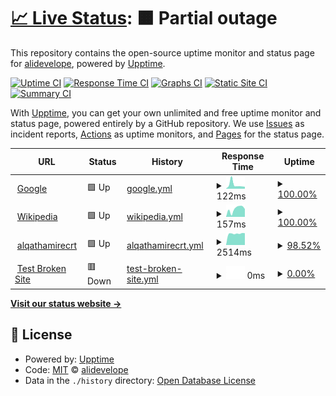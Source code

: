 # [📈 Live Status](https://demo.upptime.js.org): <!--live status--> **🟧 Partial outage**

This repository contains the open-source uptime monitor and status page for [alidevelope](https://demo.upptime.js.org), powered by [Upptime](https://github.com/upptime/upptime).

[![Uptime CI](https://github.com/alidevolope/uptime2/workflows/Uptime%20CI/badge.svg)](https://github.com/alidevolope/uptime2/actions?query=workflow%3A%22Uptime+CI%22)
[![Response Time CI](https://github.com/alidevolope/uptime2/workflows/Response%20Time%20CI/badge.svg)](https://github.com/alidevolope/uptime2/actions?query=workflow%3A%22Response+Time+CI%22)
[![Graphs CI](https://github.com/alidevolope/uptime2/workflows/Graphs%20CI/badge.svg)](https://github.com/alidevolope/uptime2/actions?query=workflow%3A%22Graphs+CI%22)
[![Static Site CI](https://github.com/alidevolope/uptime2/workflows/Static%20Site%20CI/badge.svg)](https://github.com/alidevolope/uptime2/actions?query=workflow%3A%22Static+Site+CI%22)
[![Summary CI](https://github.com/alidevolope/uptime2/workflows/Summary%20CI/badge.svg)](https://github.com/alidevolope/uptime2/actions?query=workflow%3A%22Summary+CI%22)

With [Upptime](https://upptime.js.org), you can get your own unlimited and free uptime monitor and status page, powered entirely by a GitHub repository. We use [Issues](https://github.com/alidevolope/uptime2/issues) as incident reports, [Actions](https://github.com/alidevolope/uptime2/actions) as uptime monitors, and [Pages](https://demo.upptime.js.org) for the status page.

<!--start: status pages-->
<!-- This summary is generated by Upptime (https://github.com/upptime/upptime) -->
<!-- Do not edit this manually, your changes will be overwritten -->
<!-- prettier-ignore -->
| URL | Status | History | Response Time | Uptime |
| --- | ------ | ------- | ------------- | ------ |
| <img alt="" src="https://icons.duckduckgo.com/ip3/www.google.com.ico" height="13"> [Google](https://www.google.com) | 🟩 Up | [google.yml](https://github.com/alidevolope/uptime2/commits/HEAD/history/google.yml) | <details><summary><img alt="Response time graph" src="./graphs/google/response-time-week.png" height="20"> 122ms</summary><br><a href="https://alidevolope.github.io/uptime2/history/google"><img alt="Response time 126" src="https://img.shields.io/endpoint?url=https%3A%2F%2Fraw.githubusercontent.com%2Falidevolope%2Fuptime2%2FHEAD%2Fapi%2Fgoogle%2Fresponse-time.json"></a><br><a href="https://alidevolope.github.io/uptime2/history/google"><img alt="24-hour response time 62" src="https://img.shields.io/endpoint?url=https%3A%2F%2Fraw.githubusercontent.com%2Falidevolope%2Fuptime2%2FHEAD%2Fapi%2Fgoogle%2Fresponse-time-day.json"></a><br><a href="https://alidevolope.github.io/uptime2/history/google"><img alt="7-day response time 122" src="https://img.shields.io/endpoint?url=https%3A%2F%2Fraw.githubusercontent.com%2Falidevolope%2Fuptime2%2FHEAD%2Fapi%2Fgoogle%2Fresponse-time-week.json"></a><br><a href="https://alidevolope.github.io/uptime2/history/google"><img alt="30-day response time 95" src="https://img.shields.io/endpoint?url=https%3A%2F%2Fraw.githubusercontent.com%2Falidevolope%2Fuptime2%2FHEAD%2Fapi%2Fgoogle%2Fresponse-time-month.json"></a><br><a href="https://alidevolope.github.io/uptime2/history/google"><img alt="1-year response time 126" src="https://img.shields.io/endpoint?url=https%3A%2F%2Fraw.githubusercontent.com%2Falidevolope%2Fuptime2%2FHEAD%2Fapi%2Fgoogle%2Fresponse-time-year.json"></a></details> | <details><summary><a href="https://alidevolope.github.io/uptime2/history/google">100.00%</a></summary><a href="https://alidevolope.github.io/uptime2/history/google"><img alt="All-time uptime 100.00%" src="https://img.shields.io/endpoint?url=https%3A%2F%2Fraw.githubusercontent.com%2Falidevolope%2Fuptime2%2FHEAD%2Fapi%2Fgoogle%2Fuptime.json"></a><br><a href="https://alidevolope.github.io/uptime2/history/google"><img alt="24-hour uptime 100.00%" src="https://img.shields.io/endpoint?url=https%3A%2F%2Fraw.githubusercontent.com%2Falidevolope%2Fuptime2%2FHEAD%2Fapi%2Fgoogle%2Fuptime-day.json"></a><br><a href="https://alidevolope.github.io/uptime2/history/google"><img alt="7-day uptime 100.00%" src="https://img.shields.io/endpoint?url=https%3A%2F%2Fraw.githubusercontent.com%2Falidevolope%2Fuptime2%2FHEAD%2Fapi%2Fgoogle%2Fuptime-week.json"></a><br><a href="https://alidevolope.github.io/uptime2/history/google"><img alt="30-day uptime 100.00%" src="https://img.shields.io/endpoint?url=https%3A%2F%2Fraw.githubusercontent.com%2Falidevolope%2Fuptime2%2FHEAD%2Fapi%2Fgoogle%2Fuptime-month.json"></a><br><a href="https://alidevolope.github.io/uptime2/history/google"><img alt="1-year uptime 100.00%" src="https://img.shields.io/endpoint?url=https%3A%2F%2Fraw.githubusercontent.com%2Falidevolope%2Fuptime2%2FHEAD%2Fapi%2Fgoogle%2Fuptime-year.json"></a></details>
| <img alt="" src="https://icons.duckduckgo.com/ip3/en.wikipedia.org.ico" height="13"> [Wikipedia](https://en.wikipedia.org) | 🟩 Up | [wikipedia.yml](https://github.com/alidevolope/uptime2/commits/HEAD/history/wikipedia.yml) | <details><summary><img alt="Response time graph" src="./graphs/wikipedia/response-time-week.png" height="20"> 157ms</summary><br><a href="https://alidevolope.github.io/uptime2/history/wikipedia"><img alt="Response time 209" src="https://img.shields.io/endpoint?url=https%3A%2F%2Fraw.githubusercontent.com%2Falidevolope%2Fuptime2%2FHEAD%2Fapi%2Fwikipedia%2Fresponse-time.json"></a><br><a href="https://alidevolope.github.io/uptime2/history/wikipedia"><img alt="24-hour response time 153" src="https://img.shields.io/endpoint?url=https%3A%2F%2Fraw.githubusercontent.com%2Falidevolope%2Fuptime2%2FHEAD%2Fapi%2Fwikipedia%2Fresponse-time-day.json"></a><br><a href="https://alidevolope.github.io/uptime2/history/wikipedia"><img alt="7-day response time 157" src="https://img.shields.io/endpoint?url=https%3A%2F%2Fraw.githubusercontent.com%2Falidevolope%2Fuptime2%2FHEAD%2Fapi%2Fwikipedia%2Fresponse-time-week.json"></a><br><a href="https://alidevolope.github.io/uptime2/history/wikipedia"><img alt="30-day response time 209" src="https://img.shields.io/endpoint?url=https%3A%2F%2Fraw.githubusercontent.com%2Falidevolope%2Fuptime2%2FHEAD%2Fapi%2Fwikipedia%2Fresponse-time-month.json"></a><br><a href="https://alidevolope.github.io/uptime2/history/wikipedia"><img alt="1-year response time 209" src="https://img.shields.io/endpoint?url=https%3A%2F%2Fraw.githubusercontent.com%2Falidevolope%2Fuptime2%2FHEAD%2Fapi%2Fwikipedia%2Fresponse-time-year.json"></a></details> | <details><summary><a href="https://alidevolope.github.io/uptime2/history/wikipedia">100.00%</a></summary><a href="https://alidevolope.github.io/uptime2/history/wikipedia"><img alt="All-time uptime 100.00%" src="https://img.shields.io/endpoint?url=https%3A%2F%2Fraw.githubusercontent.com%2Falidevolope%2Fuptime2%2FHEAD%2Fapi%2Fwikipedia%2Fuptime.json"></a><br><a href="https://alidevolope.github.io/uptime2/history/wikipedia"><img alt="24-hour uptime 100.00%" src="https://img.shields.io/endpoint?url=https%3A%2F%2Fraw.githubusercontent.com%2Falidevolope%2Fuptime2%2FHEAD%2Fapi%2Fwikipedia%2Fuptime-day.json"></a><br><a href="https://alidevolope.github.io/uptime2/history/wikipedia"><img alt="7-day uptime 100.00%" src="https://img.shields.io/endpoint?url=https%3A%2F%2Fraw.githubusercontent.com%2Falidevolope%2Fuptime2%2FHEAD%2Fapi%2Fwikipedia%2Fuptime-week.json"></a><br><a href="https://alidevolope.github.io/uptime2/history/wikipedia"><img alt="30-day uptime 100.00%" src="https://img.shields.io/endpoint?url=https%3A%2F%2Fraw.githubusercontent.com%2Falidevolope%2Fuptime2%2FHEAD%2Fapi%2Fwikipedia%2Fuptime-month.json"></a><br><a href="https://alidevolope.github.io/uptime2/history/wikipedia"><img alt="1-year uptime 100.00%" src="https://img.shields.io/endpoint?url=https%3A%2F%2Fraw.githubusercontent.com%2Falidevolope%2Fuptime2%2FHEAD%2Fapi%2Fwikipedia%2Fuptime-year.json"></a></details>
| <img alt="" src="https://icons.duckduckgo.com/ip3/www.alqathamirec.com.ico" height="13"> [alqathamirecrt](https://www.alqathamirec.com/) | 🟩 Up | [alqathamirecrt.yml](https://github.com/alidevolope/uptime2/commits/HEAD/history/alqathamirecrt.yml) | <details><summary><img alt="Response time graph" src="./graphs/alqathamirecrt/response-time-week.png" height="20"> 2514ms</summary><br><a href="https://alidevolope.github.io/uptime2/history/alqathamirecrt"><img alt="Response time 2223" src="https://img.shields.io/endpoint?url=https%3A%2F%2Fraw.githubusercontent.com%2Falidevolope%2Fuptime2%2FHEAD%2Fapi%2Falqathamirecrt%2Fresponse-time.json"></a><br><a href="https://alidevolope.github.io/uptime2/history/alqathamirecrt"><img alt="24-hour response time 1976" src="https://img.shields.io/endpoint?url=https%3A%2F%2Fraw.githubusercontent.com%2Falidevolope%2Fuptime2%2FHEAD%2Fapi%2Falqathamirecrt%2Fresponse-time-day.json"></a><br><a href="https://alidevolope.github.io/uptime2/history/alqathamirecrt"><img alt="7-day response time 2514" src="https://img.shields.io/endpoint?url=https%3A%2F%2Fraw.githubusercontent.com%2Falidevolope%2Fuptime2%2FHEAD%2Fapi%2Falqathamirecrt%2Fresponse-time-week.json"></a><br><a href="https://alidevolope.github.io/uptime2/history/alqathamirecrt"><img alt="30-day response time 2507" src="https://img.shields.io/endpoint?url=https%3A%2F%2Fraw.githubusercontent.com%2Falidevolope%2Fuptime2%2FHEAD%2Fapi%2Falqathamirecrt%2Fresponse-time-month.json"></a><br><a href="https://alidevolope.github.io/uptime2/history/alqathamirecrt"><img alt="1-year response time 2223" src="https://img.shields.io/endpoint?url=https%3A%2F%2Fraw.githubusercontent.com%2Falidevolope%2Fuptime2%2FHEAD%2Fapi%2Falqathamirecrt%2Fresponse-time-year.json"></a></details> | <details><summary><a href="https://alidevolope.github.io/uptime2/history/alqathamirecrt">98.52%</a></summary><a href="https://alidevolope.github.io/uptime2/history/alqathamirecrt"><img alt="All-time uptime 99.66%" src="https://img.shields.io/endpoint?url=https%3A%2F%2Fraw.githubusercontent.com%2Falidevolope%2Fuptime2%2FHEAD%2Fapi%2Falqathamirecrt%2Fuptime.json"></a><br><a href="https://alidevolope.github.io/uptime2/history/alqathamirecrt"><img alt="24-hour uptime 89.64%" src="https://img.shields.io/endpoint?url=https%3A%2F%2Fraw.githubusercontent.com%2Falidevolope%2Fuptime2%2FHEAD%2Fapi%2Falqathamirecrt%2Fuptime-day.json"></a><br><a href="https://alidevolope.github.io/uptime2/history/alqathamirecrt"><img alt="7-day uptime 98.52%" src="https://img.shields.io/endpoint?url=https%3A%2F%2Fraw.githubusercontent.com%2Falidevolope%2Fuptime2%2FHEAD%2Fapi%2Falqathamirecrt%2Fuptime-week.json"></a><br><a href="https://alidevolope.github.io/uptime2/history/alqathamirecrt"><img alt="30-day uptime 99.66%" src="https://img.shields.io/endpoint?url=https%3A%2F%2Fraw.githubusercontent.com%2Falidevolope%2Fuptime2%2FHEAD%2Fapi%2Falqathamirecrt%2Fuptime-month.json"></a><br><a href="https://alidevolope.github.io/uptime2/history/alqathamirecrt"><img alt="1-year uptime 99.66%" src="https://img.shields.io/endpoint?url=https%3A%2F%2Fraw.githubusercontent.com%2Falidevolope%2Fuptime2%2FHEAD%2Fapi%2Falqathamirecrt%2Fuptime-year.json"></a></details>
| <img alt="" src="https://icons.duckduckgo.com/ip3/thissitedoesnotexist.koj.co.ico" height="13"> [Test Broken Site](https://thissitedoesnotexist.koj.co) | 🟥 Down | [test-broken-site.yml](https://github.com/alidevolope/uptime2/commits/HEAD/history/test-broken-site.yml) | <details><summary><img alt="Response time graph" src="./graphs/test-broken-site/response-time-week.png" height="20"> 0ms</summary><br><a href="https://alidevolope.github.io/uptime2/history/test-broken-site"><img alt="Response time 0" src="https://img.shields.io/endpoint?url=https%3A%2F%2Fraw.githubusercontent.com%2Falidevolope%2Fuptime2%2FHEAD%2Fapi%2Ftest-broken-site%2Fresponse-time.json"></a><br><a href="https://alidevolope.github.io/uptime2/history/test-broken-site"><img alt="24-hour response time 0" src="https://img.shields.io/endpoint?url=https%3A%2F%2Fraw.githubusercontent.com%2Falidevolope%2Fuptime2%2FHEAD%2Fapi%2Ftest-broken-site%2Fresponse-time-day.json"></a><br><a href="https://alidevolope.github.io/uptime2/history/test-broken-site"><img alt="7-day response time 0" src="https://img.shields.io/endpoint?url=https%3A%2F%2Fraw.githubusercontent.com%2Falidevolope%2Fuptime2%2FHEAD%2Fapi%2Ftest-broken-site%2Fresponse-time-week.json"></a><br><a href="https://alidevolope.github.io/uptime2/history/test-broken-site"><img alt="30-day response time 0" src="https://img.shields.io/endpoint?url=https%3A%2F%2Fraw.githubusercontent.com%2Falidevolope%2Fuptime2%2FHEAD%2Fapi%2Ftest-broken-site%2Fresponse-time-month.json"></a><br><a href="https://alidevolope.github.io/uptime2/history/test-broken-site"><img alt="1-year response time 0" src="https://img.shields.io/endpoint?url=https%3A%2F%2Fraw.githubusercontent.com%2Falidevolope%2Fuptime2%2FHEAD%2Fapi%2Ftest-broken-site%2Fresponse-time-year.json"></a></details> | <details><summary><a href="https://alidevolope.github.io/uptime2/history/test-broken-site">0.00%</a></summary><a href="https://alidevolope.github.io/uptime2/history/test-broken-site"><img alt="All-time uptime 0.00%" src="https://img.shields.io/endpoint?url=https%3A%2F%2Fraw.githubusercontent.com%2Falidevolope%2Fuptime2%2FHEAD%2Fapi%2Ftest-broken-site%2Fuptime.json"></a><br><a href="https://alidevolope.github.io/uptime2/history/test-broken-site"><img alt="24-hour uptime 0.00%" src="https://img.shields.io/endpoint?url=https%3A%2F%2Fraw.githubusercontent.com%2Falidevolope%2Fuptime2%2FHEAD%2Fapi%2Ftest-broken-site%2Fuptime-day.json"></a><br><a href="https://alidevolope.github.io/uptime2/history/test-broken-site"><img alt="7-day uptime 0.00%" src="https://img.shields.io/endpoint?url=https%3A%2F%2Fraw.githubusercontent.com%2Falidevolope%2Fuptime2%2FHEAD%2Fapi%2Ftest-broken-site%2Fuptime-week.json"></a><br><a href="https://alidevolope.github.io/uptime2/history/test-broken-site"><img alt="30-day uptime 1.38%" src="https://img.shields.io/endpoint?url=https%3A%2F%2Fraw.githubusercontent.com%2Falidevolope%2Fuptime2%2FHEAD%2Fapi%2Ftest-broken-site%2Fuptime-month.json"></a><br><a href="https://alidevolope.github.io/uptime2/history/test-broken-site"><img alt="1-year uptime 0.00%" src="https://img.shields.io/endpoint?url=https%3A%2F%2Fraw.githubusercontent.com%2Falidevolope%2Fuptime2%2FHEAD%2Fapi%2Ftest-broken-site%2Fuptime-year.json"></a></details>

<!--end: status pages-->

[**Visit our status website →**](https://demo.upptime.js.org)

## 📄 License

- Powered by: [Upptime](https://github.com/upptime/upptime)
- Code: [MIT](./LICENSE) © [alidevelope](https://demo.upptime.js.org)
- Data in the `./history` directory: [Open Database License](https://opendatacommons.org/licenses/odbl/1-0/)
